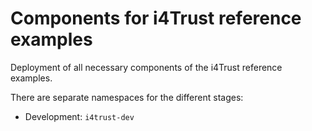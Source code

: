 # Components for i4Trust reference examples

Deployment of all necessary components of the i4Trust reference examples.

There are separate namespaces for the different stages:
* Development: `i4trust-dev`

